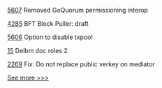 
[5607](https://github.com/hyperledger/besu/pull/5607) Removed GoQuorum permissioning interop

[4285](https://github.com/hyperledger/fabric/pull/4285) BFT Block Puller: draft

[5606](https://github.com/hyperledger/besu/pull/5606) Option to disable txpool

[15](https://github.com/hyperledger-labs/fabric-ansible-collection/pull/15) Deibm doc roles 2

[2269](https://github.com/hyperledger/aries-cloudagent-python/pull/2269) Fix: Do not replace public verkey on mediator


[See more >>>](https://start-here.hyperledger.org/pull-requests)
